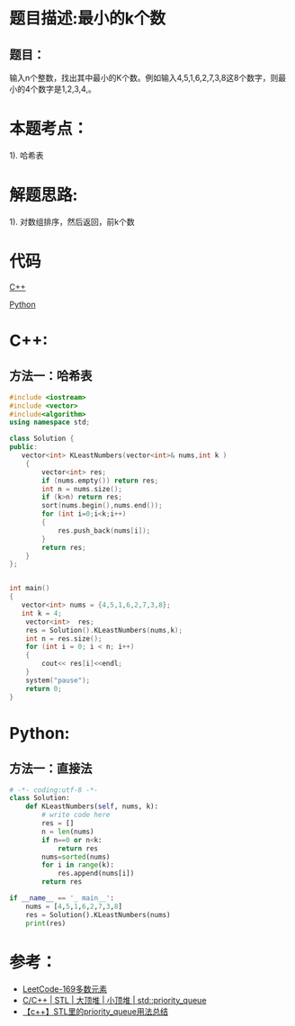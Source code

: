# 题目描述:最小的k个数

## 题目：
输入n个整数，找出其中最小的K个数。例如输入4,5,1,6,2,7,3,8这8个数字，则最小的4个数字是1,2,3,4,。

# 本题考点：
  
  1). 哈希表
  
  
# 解题思路:
  1). 对数组排序，然后返回，前k个数
  

# 代码

[C++](MoreThanHalfNumber.cpp)

[Python](MoreThanHalfNumber.py)

# C++:
## 方法一：哈希表
```c++
#include <iostream>
#include <vector>
#include<algorithm>
using namespace std;

class Solution {
public:
   vector<int> KLeastNumbers(vector<int>& nums,int k ) 
    {
        vector<int> res;
        if (nums.empty()) return res; 
        int n = nums.size();
        if (k>n) return res;
        sort(nums.begin(),nums.end());
        for (int i=0;i<k;i++)
        {
            res.push_back(nums[i]);
        }
        return res;
    }
};


int main()
{
   vector<int> nums = {4,5,1,6,2,7,3,8};
   int k = 4;
    vector<int>  res;
    res = Solution().KLeastNumbers(nums,k);
    int n = res.size();
    for (int i = 0; i < n; i++)
    {
        cout<< res[i]<<endl;
    }
    system("pause");
    return 0;
}
```

# Python:
## 方法一：直接法
```python
# -*- coding:utf-8 -*-
class Solution:
    def KLeastNumbers(self, nums, k):
        # write code here
        res = []
        n = len(nums)
        if n==0 or n<k:
            return res
        nums=sorted(nums)
        for i in range(k):
            res.append(nums[i])
        return res

if __name__ == '_ main__':
    nums = [4,5,1,6,2,7,3,8]
    res = Solution().KLeastNumbers(nums)
    print(res)
```

# 参考：
   - [LeetCode-169多数元素](https://github.com/bryceustc/LeetCode_Note/blob/master/cpp/Spiral-Matrix/README.md)
   - [C/C++ | STL | 大顶堆 | 小顶堆 | std::priority_queue](https://blog.csdn.net/stone_fall/article/details/89010656) 
   - [【c++】STL里的priority_queue用法总结](https://blog.csdn.net/xiaoquantouer/article/details/52015928) 



